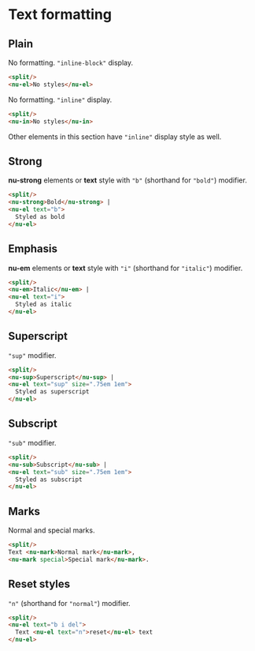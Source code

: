# Text formatting

## Plain

No formatting. `"inline-block"` display.

```html
<split/>
<nu-el>No styles</nu-el>
```

No formatting. `"inline"` display.

```html
<split/>
<nu-in>No styles</nu-in>
```

Other elements in this section have `"inline"` display style as well.

## Strong

**nu-strong** elements or **text** style with `"b"` (shorthand for `"bold"`) modifier.

```html
<split/>
<nu-strong>Bold</nu-strong> |
<nu-el text="b">
  Styled as bold
</nu-el>
```

## Emphasis

**nu-em** elements or **text** style with `"i"` (shorthand for `"italic"`) modifier.

```html
<split/>
<nu-em>Italic</nu-em> |
<nu-el text="i">
  Styled as italic
</nu-el>
```

## Superscript

`"sup"` modifier.

```html
<split/>
<nu-sup>Superscript</nu-sup> |
<nu-el text="sup" size=".75em 1em">
  Styled as superscript
</nu-el>
```

## Subscript

`"sub"` modifier.

```html
<split/>
<nu-sub>Subscript</nu-sub> |
<nu-el text="sub" size=".75em 1em">
  Styled as subscript
</nu-el>
```

## Marks

Normal and special marks.

```html
<split/>
Text <nu-mark>Normal mark</nu-mark>,
<nu-mark special>Special mark</nu-mark>.
```

## Reset styles

`"n"` (shorthand for `"normal"`) modifier.

```html
<split/>
<nu-el text="b i del">
  Text <nu-el text="n">reset</nu-el> text
</nu-el>
```
